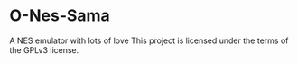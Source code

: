 # O-Nes-Sama
A NES emulator with lots of love
This project is licensed under the terms of the GPLv3 license.
